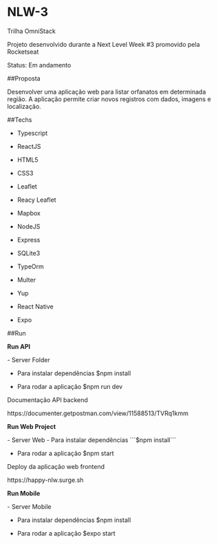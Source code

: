 # NLW-3

<p>Trilha OmniStack</p>
<p>Projeto desenvolvido durante a Next Level Week #3 promovido pela Rocketseat</p>

<p>Status: Em andamento</p>

##Proposta

<p>Desenvolver uma aplicação web para listar orfanatos em determinada região. A aplicação permite criar novos registros com dados, imagens e localização.</p>

##Techs

- Typescript
- ReactJS
- HTML5
- CSS3
- Leaflet
- Reacy Leaflet
- Mapbox

- NodeJS
- Express
- SQLite3
- TypeOrm
- Multer
- Yup

- React Native
- Expo

##Run

<p><strong>Run API</strong></p>
- Server Folder

- Para instalar dependências
$npm install

- Para rodar a aplicação
$npm run dev

<p>Documentação API backend</p>
<p>https://documenter.getpostman.com/view/11588513/TVRq1kmm</p>

<p><strong>Run Web Project</strong></p>
- Server Web
- Para instalar dependências
```$npm install```

- Para rodar a aplicação
$npm start

<p>Deploy da aplicação web frontend</p>
<p>https://happy-nlw.surge.sh</p>

<p><strong>Run Mobile</strong></p>
- Server Mobile

- Para instalar dependências
$npm install

- Para rodar a aplicação
$expo start
